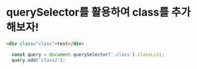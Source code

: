 # querySelector를 활용하여 class를 추가해보자!

```html
<div class="class">test</div>
```

```javascript
  const query = document.querySelector('.class').classList;
  query.add('class2');
```